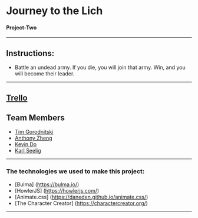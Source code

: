 # Journey to the Lich

#### Project-Two

---------------

## Instructions:
* Battle an undead army. If you die, you will join that army. Win, and you will become their leader.

---------------
## [Trello](https://trello.com/b/LNv4noea/project-two)

## Team Members
* [Tim Gorodnitski](https://github.com/TimGorodnitski)
* [Anthony Zheng](https://github.com/ajz003)
* [Kevin Do](https://github.com/do-kevin)
* [Karl Seelig](https://github.com/karlChainBLX)

---------------

### The technologies we used to make this project:
- [Bulma] (https://bulma.io/)
- [HowlerJS] (https://howlerjs.com/)
- [Animate.css] (https://daneden.github.io/animate.css/)
- [The Character Creator] (https://charactercreator.org/)
--------------

